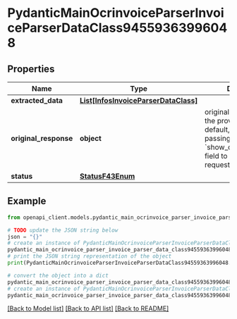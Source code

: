 # PydanticMainOcrinvoiceParserInvoiceParserDataClass94559363996048


## Properties

Name | Type | Description | Notes
------------ | ------------- | ------------- | -------------
**extracted_data** | [**List[InfosInvoiceParserDataClass]**](InfosInvoiceParserDataClass.md) |  | [optional] 
**original_response** | **object** | original response sent by the provider, hidden by default, show it by passing the &#x60;show_original_response&#x60; field to &#x60;true&#x60; in your request | [optional] 
**status** | [**StatusF43Enum**](StatusF43Enum.md) |  | 

## Example

```python
from openapi_client.models.pydantic_main_ocrinvoice_parser_invoice_parser_data_class94559363996048 import PydanticMainOcrinvoiceParserInvoiceParserDataClass94559363996048

# TODO update the JSON string below
json = "{}"
# create an instance of PydanticMainOcrinvoiceParserInvoiceParserDataClass94559363996048 from a JSON string
pydantic_main_ocrinvoice_parser_invoice_parser_data_class94559363996048_instance = PydanticMainOcrinvoiceParserInvoiceParserDataClass94559363996048.from_json(json)
# print the JSON string representation of the object
print(PydanticMainOcrinvoiceParserInvoiceParserDataClass94559363996048.to_json())

# convert the object into a dict
pydantic_main_ocrinvoice_parser_invoice_parser_data_class94559363996048_dict = pydantic_main_ocrinvoice_parser_invoice_parser_data_class94559363996048_instance.to_dict()
# create an instance of PydanticMainOcrinvoiceParserInvoiceParserDataClass94559363996048 from a dict
pydantic_main_ocrinvoice_parser_invoice_parser_data_class94559363996048_form_dict = pydantic_main_ocrinvoice_parser_invoice_parser_data_class94559363996048.from_dict(pydantic_main_ocrinvoice_parser_invoice_parser_data_class94559363996048_dict)
```
[[Back to Model list]](../README.md#documentation-for-models) [[Back to API list]](../README.md#documentation-for-api-endpoints) [[Back to README]](../README.md)



